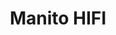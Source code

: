 ---
title: Manito HIFI
date: 
draft: false

# descripcion
description : Aro pasante en plata 925.

materials: Plata 925

color: 

dimensions: 6 mm ancho

code: 01-20-0856

type: "Aros"

categories: []

price: $3.620,00

price_eftvo: $3.080,00

# Images
# first image will be shown in the product page
images:
  # - image: "images/path_to_image"
  # La ubicacion de las imagenes es imagenes/Aros/Aros.Solo Plata/01-20-0856-manito-hifi
  - image: "./images/aros/solo_plata/01-20-0856-manito-hifi_a.jpg"
  - image: "./images/aros/solo_plata/01-20-0856-manito-hifi_b.jpg"
---